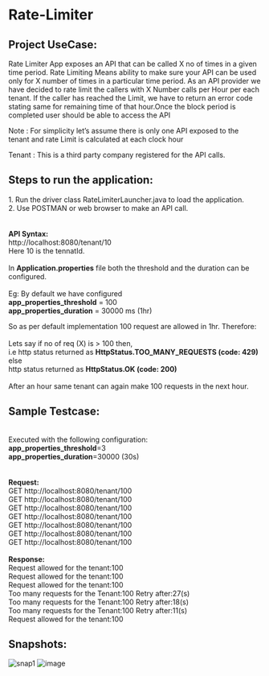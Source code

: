 # Rate-Limiter
<h2>Project UseCase:</h2>
Rate Limiter App exposes an API that can be called X no of times in a given time period. Rate Limiting Means ability to make sure your API can be used only for X number of times in a particular time period.      As an API provider we have decided to rate limit the callers with X Number calls per Hour per each tenant. If the caller has reached the Limit, we have to return an error code stating same for remaining time of that hour.Once the block period is completed user should be able to access the API         

Note : For simplicity let’s assume there is only one API exposed to the tenant and rate Limit is calculated at each clock hour          

Tenant : This is a third party company registered for the API calls.

<h2>Steps to run the application:</h2>
1. Run the driver class RateLimiterLauncher.java to load the application. <br />
2. Use POSTMAN or web browser to make an API call. <br />
<br />
<br />
<b>API Syntax:</b><br />
http://localhost:8080/tenant/10<br />
Here 10 is the tennatId.<br />
<br />
In <b>Application.properties</b> file both the threshold and the duration can be configured. <br/>
<br />
Eg: By default we have configured  <br />
<b>app_properties_threshold</b> = 100  <br />
<b>app_properties_duration</b> = 30000 ms (1hr) <br />

So as per default implementation 100 request are allowed in 1hr. Therefore: <br />
<br />
Lets say if no of req (X) is > 100 then, <br />
i.e http status returned as </t> <b>HttpStatus.TOO_MANY_REQUESTS (code: 429)</b> <br />
else <br />
http status returned as </t> <b>HttpStatus.OK (code: 200)</b> <br />
<br />
After an hour same tenant can again make 100 requests in the next hour. <br />

<h2>Sample Testcase:</h2>  <br />
Executed with the following configuration: <br />
<b>app_properties_threshold</b>=3<br />
<b>app_properties_duration</b>=30000 (30s)<br />
<br />
<br />
<b>Request:</b><br />
GET http://localhost:8080/tenant/100 <br />
GET http://localhost:8080/tenant/100 <br />
GET http://localhost:8080/tenant/100 <br />
GET http://localhost:8080/tenant/100 <br />
GET http://localhost:8080/tenant/100 <br />
GET http://localhost:8080/tenant/100 <br />
GET http://localhost:8080/tenant/100 <br />
<br />
<b>Response:</b><br />
Request allowed for the tenant:100 <br />
Request allowed for the tenant:100 <br />
Request allowed for the tenant:100 <br />
Too many requests for the Tenant:100 Retry after:27(s) <br />
Too many requests for the Tenant:100 Retry after:18(s) <br />
Too many requests for the Tenant:100 Retry after:11(s) <br />
Request allowed for the tenant:100 <br />

<h2>Snapshots:</h2>

![snap1](https://user-images.githubusercontent.com/28047472/128707476-00794b9c-48bc-4fe7-b005-709de832e8f5.png)
![image](https://user-images.githubusercontent.com/28047472/128707515-76630dfc-84e8-41b8-8dbf-19fabfb972fd.png)

